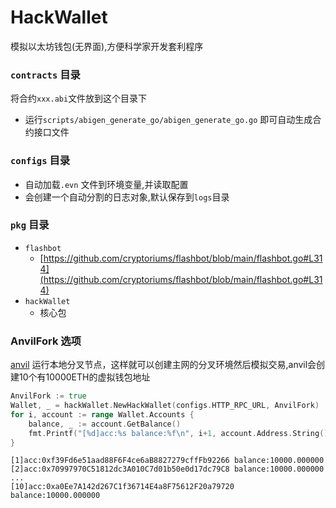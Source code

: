 # HackWallet
模拟以太坊钱包(无界面),方便科学家开发套利程序

### `contracts` 目录
将合约`xxx.abi`文件放到这个目录下
* 运行`scripts/abigen_generate_go/abigen_generate_go.go` 即可自动生成合约接口文件

### `configs` 目录
* 自动加载`.evn` 文件到环境变量,并读取配置
* 会创建一个自动分割的日志对象,默认保存到`logs`目录

### `pkg` 目录
* `flashbot`
  * [https://github.com/cryptoriums/flashbot/blob/main/flashbot.go#L314](https://github.com/cryptoriums/flashbot/blob/main/flashbot.go#L314)
* `hackWallet`
  * 核心包

### AnvilFork 选项
[anvil](https://github.com/foundry-rs/foundry) 运行本地分叉节点，这样就可以创建主网的分叉环境然后模拟交易,anvil会创建10个有10000ETH的虚拟钱包地址
```go
AnvilFork := true
Wallet, _ = hackWallet.NewHackWallet(configs.HTTP_RPC_URL, AnvilFork)
for i, account := range Wallet.Accounts {
	balance, _ := account.GetBalance()
	fmt.Printf("[%d]acc:%s balance:%f\n", i+1, account.Address.String(), hackWallet.ConvertWei2Eth(balance))
}
```
```shell
[1]acc:0xf39Fd6e51aad88F6F4ce6aB8827279cffFb92266 balance:10000.000000
[2]acc:0x70997970C51812dc3A010C7d01b50e0d17dc79C8 balance:10000.000000
...
[10]acc:0xa0Ee7A142d267C1f36714E4a8F75612F20a79720 balance:10000.000000
```
